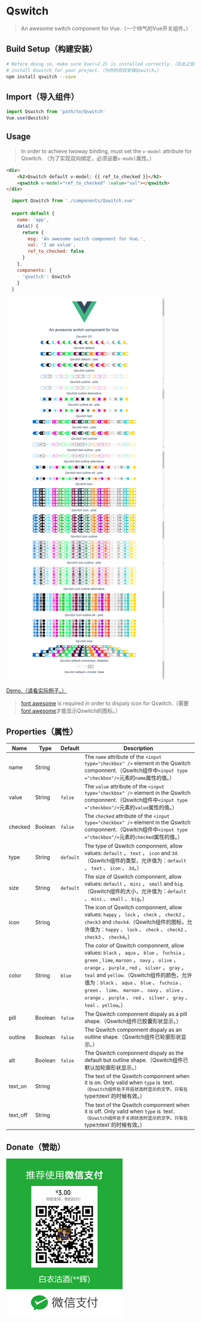 # Qswitch

> An awesome switch component for Vue.（一个帅气的Vue开关组件。）

## Build Setup（构建安装）

``` bash
# Before doing so, make sure Vue(>2.2) is installed correctly.（在此之前，请确保Vue(>2.2)已正确安装。）
# install Qswitch for your project.（为你的项目安装Qswitch。）
npm install qswitch --save
```

## Import（导入组件）

``` js
import Qswitch from 'path/to/Qswitch'
Vue.use(Qwsitch)
```

## Usage

> In order to achieve twoway binding, must set  the `v-model` attribute  for Qswitch. （为了实现双向绑定，必须设置`v-model`属性。）

``` html
<div>
	<h2>Qswitch default v-model: {{ ref_to_checked }}</h2>
	<qswitch v-model="ref_to_checked" :value="val"></qswitch>
</div>
```

``` js
  import Qswitch from './components/Qswitch.vue'

  export default {
    name: 'app',
    data() {
      return {
        msg: 'An awesome switch component for Vue.',
        val: 'I am value',
        ref_to_checked: false
      }
    },
    components: {
      'qswitch': Qswitch
    }
  }
```

![Alt text](./src/static/Qswitch-Screenshot.png)

[Demo.（请看实际例子。）](/blob/master/src/static/example/demo.html "Demo.（请看实际例子。）")

> [font awesome](http://fontawesome.io/icons/ "font awesome") is required in order to dispaly icon for Qswitch.（需要 [font awesome](http://fontawesome.io/icons/ "font awesome")才能显示Qswitch的图标。）

## Properties（属性）

| Name    | Type   | Default  | Description|
| ------- | ------ | -------- | --------------- |
| name    | String |          | The `name` attribute of the `<input type="checkbox" />` element in the Qswitch componnent.（Qswitch组件中`<input type ="checkbox"/>`元素的`name`属性的值。）|
| value   | String | `false`  | The `value` attribute of the `<input type="checkbox" />` element in the Qswitch componnent.（Qswitch组件中`<input type ="checkbox"/>`元素的`value`属性的值。）|
| checked | Boolean| `false`  | The `checked` attribute of the `<input type="checkbox" />` element in the Qswitch componnent.（Qswitch组件中`<input type ="checkbox"/>`元素的`checked`属性的值。）|
| type    | String | `default`| The type of Qswitch componnent, allow values: `default` ， `text` ， `icon` and `3d`.（Qswitch组件的类型，允许值为：`default` 、 `text` 、 `icon` 、 `3d`。）|
| size    | String | `default`| The size of Qswitch componnent, allow values: `default` ， `mini` ， `small` and `big`.（Qswitch组件的大小，允许值为：`default` 、 `mini` 、 `small` 、 `big`。）|
| icon    | String |          | The icon of Qswitch componnent, allow values: `happy` ， `lock` ， `check` ， `check2` ， `check3` and `check4`.（Qswitch组件的图标，允许值为：`happy` 、 `lock` 、 `check` 、 `check2` 、 `check3` 、 `check4`。）|
| color   | String | `blue`   | The color of Qswitch componnent, allow values: `black` ， `aqua` ， `blue` ， `fuchsia` ， `green` , `lime`,  `maroon` ， `navy` ， `olive` ， `orange` ， `purple` , `red` ， `silver` ， `gray` ， `teal` and `yellow`.（Qswitch组件的颜色，允许值为：`black` 、 `aqua` 、 `blue` 、 `fuchsia` 、 `green` 、 `lime`、  `maroon` 、 `navy` 、 `olive` 、 `orange` 、 `purple` 、 `red` 、 `silver` 、 `gray` 、 `teal` 、`yellow`。）|
| pill    | Boolean| `false`  | The Qswitch componnent dispaly as a pill shape.（Qswitch组件已胶囊形状显示。）|
| outline | Boolean| `false`  | The Qswitch componnent dispaly as an outline shape.（Qswitch组件已轮廓形状显示。）|
| alt     | Boolean| `false`  | The Qswitch componnent dispaly as the default but outline shape.（Qswitch组件已默认加轮廓形状显示。）|
| text_on | String |          | The text of the Qswitch componnent when it is on. Only valid when `type` is` `text`.（Qswitch组件处于开启状态时显示的文字。只有在`type`为`text`的时候有效。）|
| text_off| String |          | The text of the Qswitch componnent when it is off. Only valid when `type` is` `text`.（Qswitch组件处于关闭状态时显示的文字。只有在`type`为`text`的时候有效。）|

## Donate（赞助）

![Alt text](./src/static/Qswitch-qrcode.png)
